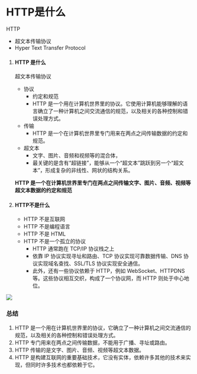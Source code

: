 # HTTP是什么



HTTP

- 超文本传输协议
- Hyper Text Transfer Protocol





1. #### HTTP 是什么

   超文本传输协议

   - 协议
     - 约定和规范
     - HTTP 是一个用在计算机世界里的协议。它使用计算机能够理解的语言确立了一种计算机之间交流通信的规范，以及相关的各种控制和错误处理方式。
   - 传输
     - HTTP 是一个在计算机世界里专门用来在两点之间传输数据的约定和规范。
   - 超文本
     - 文字、图片、音频和视频等的混合体，
     - 最关键的是含有“超链接”，能够从一个“超文本”跳跃到另一个“超文本”，形成复杂的非线性、网状的结构关系。

   **HTTP 是一个在计算机世界里专门在两点之间传输文字、图片、音频、视频等超文本数据的约定和规范**



2. #### HTTP不是什么

   - HTTP 不是互联网
   - HTTP 不是编程语言
   - HTTP 不是 HTML
   - HTTP 不是一个孤立的协议
     - HTTP 通常跑在 TCP/IP 协议栈之上
     - 依靠 IP 协议实现寻址和路由、TCP 协议实现可靠数据传输、DNS 协议实现域名查找、SSL/TLS 协议实现安全通信。
     - 此外，还有一些协议依赖于 HTTP，例如 WebSocket、HTTPDNS 等。这些协议相互交织，构成了一个协议网，而 HTTP 则处于中心地位。



<a data-fancybox title="" href="https://static001.geekbang.org/resource/image/27/cc/2781919e73f5d258ff1dc371af632acc.png">![](https://static001.geekbang.org/resource/image/27/cc/2781919e73f5d258ff1dc371af632acc.png)</a>



### 总结

1. HTTP 是一个用在计算机世界里的协议，它确立了一种计算机之间交流通信的规范，以及相关的各种控制和错误处理方式。
2. HTTP 专门用来在两点之间传输数据，不能用于广播、寻址或路由。
3. HTTP 传输的是文字、图片、音频、视频等超文本数据。
4. HTTP 是构建互联网的重要基础技术，它没有实体，依赖许多其他的技术来实现，但同时许多技术也都依赖于它。





























